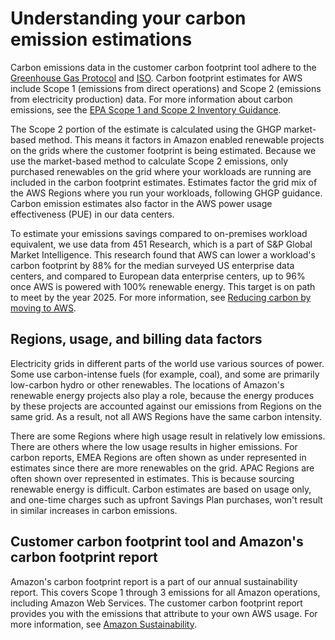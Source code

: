 # Understanding your carbon emission estimations<a name="ccft-estimation"></a>

Carbon emissions data in the customer carbon footprint tool adhere to the [Greenhouse Gas Protocol](https://ghgprotocol.org/) and [ISO](https://www3.epa.gov/ttnchie1/conference/ei16/session13/wintergreen.pdf)\. Carbon footprint estimates for AWS include Scope 1 \(emissions from direct operations\) and Scope 2 \(emissions from electricity production\) data\. For more information about carbon emissions, see the [EPA Scope 1 and Scope 2 Inventory Guidance](https://www.epa.gov/climateleadership/scope-1-and-scope-2-inventory-guidance)\.

The Scope 2 portion of the estimate is calculated using the GHGP market\-based method\. This means it factors in Amazon enabled renewable projects on the grids where the customer footprint is being estimated\. Because we use the market\-based method to calculate Scope 2 emissions, only purchased renewables on the grid where your workloads are running are included in the carbon footprint estimates\. Estimates factor the grid mix of the AWS Regions where you run your workloads, following GHGP guidance\. Carbon emission estimates also factor in the AWS power usage effectiveness \(PUE\) in our data centers\.

To estimate your emissions savings compared to on\-premises workload equivalent, we use data from 451 Research, which is a part of S&P Global Market Intelligence\. This research found that AWS can lower a workload's carbon footprint by 88% for the median surveyed US enterprise data centers, and compared to European data enterprise centers, up to 96% once AWS is powered with 100% renewable energy\. This target is on path to meet by the year 2025\. For more information, see [Reducing carbon by moving to AWS](https://www.aboutamazon.com/news/sustainability/reducing-carbon-by-moving-to-aws)\.

## Regions, usage, and billing data factors<a name="ccft-estimation-billing"></a>

Electricity grids in different parts of the world use various sources of power\. Some use carbon\-intense fuels \(for example, coal\), and some are primarily low\-carbon hydro or other renewables\. The locations of Amazon's renewable energy projects also play a role, because the energy produces by these projects are accounted against our emissions from Regions on the same grid\. As a result, not all AWS Regions have the same carbon intensity\.

There are some Regions where high usage result in relatively low emissions\. There are others where the low usage results in higher emissions\. For carbon reports, EMEA Regions are often shown as under represented in estimates since there are more renewables on the grid\. APAC Regions are often shown over represented in estimates\. This is because sourcing renewable energy is difficult\. Carbon estimates are based on usage only, and one\-time charges such as upfront Savings Plan purchases, won't result in similar increases in carbon emissions\.

## Customer carbon footprint tool and Amazon's carbon footprint report<a name="ccft-estimation-report"></a>

Amazon's carbon footprint report is a part of our annual sustainability report\. This covers Scope 1 through 3 emissions for all Amazon operations, including Amazon Web Services\. The customer carbon footprint report provides you with the emissions that attribute to your own AWS usage\. For more information, see [Amazon Sustainability](https://sustainability.aboutamazon.com/)\.